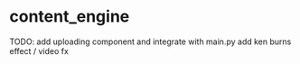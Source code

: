 # content_engine
TODO: add uploading component and integrate with main.py
add ken burns effect / video fx